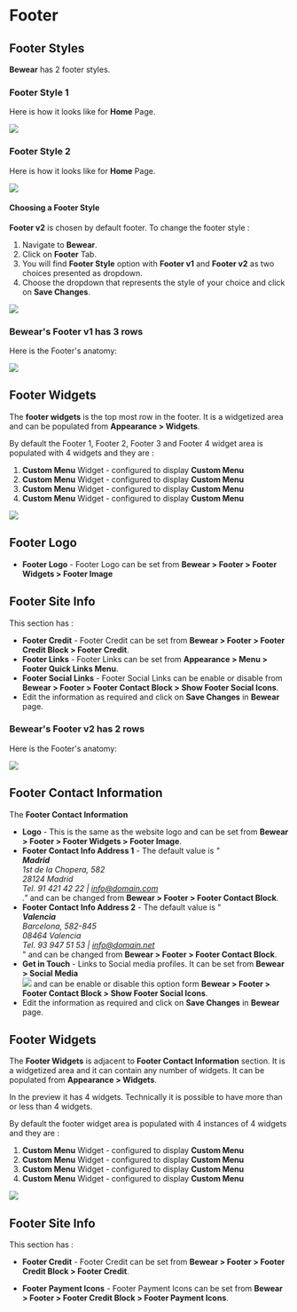 # Footer

## Footer Styles

**Bewear** has 2 footer styles.

### Footer Style 1

 Here is how it looks like for **Home** Page.

![](http://transvelo.github.io/docs/bewear/images/footer-style-1.png)

### Footer Style 2

 Here is how it looks like for **Home** Page.

![](http://transvelo.github.io/docs/bewear/images/footer-style-2.png)

#### Choosing a Footer Style

**Footer v2** is chosen by default footer. To change the footer style :

1. Navigate to **Bewear**.
2. Click on **Footer** Tab.
3. You will find **Footer Style** option with **Footer v1** and  **Footer v2** as two choices presented as dropdown.
4. Choose the dropdown that represents the style of your choice and click on **Save Changes**.

![](http://transvelo.github.io/docs/bewear/images/choose-footer-style.png)


### **Bewear**'s Footer v1  has 3 rows

Here is the Footer's anatomy:

![](http://transvelo.github.io/docs/bewear/images/footer-v1-anatomy.png)

## Footer Widgets

The **footer widgets** is the top most row in the footer. It is a widgetized area and can be populated from **Appearance > Widgets**.

By default the Footer 1, Footer 2, Footer 3 and Footer 4 widget area is populated with 4 widgets and they are :

1. **Custom Menu** Widget - configured to display **Custom Menu**
2. **Custom Menu** Widget - configured to display **Custom Menu**
3. **Custom Menu** Widget - configured to display **Custom Menu**
4. **Custom Menu** Widget - configured to display **Custom Menu**

![](http://transvelo.github.io/docs/bewear/images/footer-widget-area.png)

## Footer Logo

* **Footer Logo** - Footer Logo can be set from **Bewear > Footer > Footer Widgets > Footer Image**

## Footer Site Info

This section has :

* **Footer Credit** - Footer Credit can be set from **Bewear > Footer > Footer Credit Block > Footer Credit**.
* **Footer Links** - Footer Links can be set from **Appearance > Menu > Footer Quick Links Menu**.
* **Footer Social Links** - Footer Social Links can be enable or disable from **Bewear > Footer > Footer Contact Block > Show Footer Social Icons**.
* Edit the information as required and click on **Save Changes** in **Bewear** page.

### **Bewear**'s Footer v2  has 2 rows

Here is the Footer's anatomy:

![](http://transvelo.github.io/docs/bewear/images/footer-v2-anatomy.png)

## Footer Contact Information

The **Footer Contact Information**
* **Logo** - This is the same as the website logo and can be set from **Bewear > Footer > Footer Widgets > Footer Image**.
* **Footer Contact Info Address 1** - The default value is *"<address><strong>Madrid</strong><br/>1st de la Chopera, 582<br/>28124 Madrid<br/>Tel. 91 421 42 22 | info@domain.com</address>."* and can be changed from **Bewear > Footer > Footer Contact Block**.
* **Footer Contact Info Address 2** - The default value is "*<address><strong>Valencia</strong><br/>Barcelona, 582-845<br/>08464 Valencia<br/>Tel. 93 947 51 53 | info@domain.net</address>*" and can be changed from **Bewear > Footer > Footer Contact Block**.
* **Get in Touch** - Links to Social media profiles. It can be set from **Bewear > Social Media**<br/>![](http://transvelo.github.io/docs/bewear/images/theme-options-social-media.png) and can be enable or disable this option form **Bewear > Footer > Footer Contact Block > Show Footer Social Icons**.
* Edit the information as required and click on **Save Changes** in **Bewear** page.

## Footer Widgets

The **Footer Widgets** is adjacent to **Footer Contact Information** section. It is a widgetized area and it can contain any number of widgets. It can be populated from **Appearance > Widgets**.

In the preview it has 4 widgets. Technically it is possible to have more than or less than 4 widgets.

By default the footer widget area is populated with 4 instances of 4 widgets and they are :

1. **Custom Menu** Widget - configured to display **Custom Menu**
2. **Custom Menu** Widget - configured to display **Custom Menu**
3. **Custom Menu** Widget - configured to display **Custom Menu**
4. **Custom Menu** Widget - configured to display **Custom Menu**

![](http://transvelo.github.io/docs/bewear/images/footer-widget-area.png)

## Footer Site Info

This section has :

* **Footer Credit** - Footer Credit can be set from **Bewear > Footer > Footer Credit Block > Footer Credit**.

* **Footer Payment Icons** - Footer Payment Icons can be set from **Bewear > Footer > Footer Credit Block > Footer Payment Icons**.
